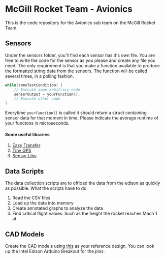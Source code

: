 # McGill Rocket Team - Avionics
This is the code repository for the Avionics sub team on the McGill Rocket Team.

## Sensors
Under the sensors folder, you'll find each sensor has it's own file. You are free to write the code for the sensor as you please and create any file you need. The only requirement is that you make a function available to produce the formatted string data from the sensors. The function will be called several times, in a polling fashion.

```C
while(someTestCondition) {
    // Execute some arbitrary code
    sensorOutput = yourFunction();
    // Execute other code
}
```

Everytime `yourFunction()` is called it should return a struct containing sensor data for that moment in time. Please indicate the average runtime of your functons in microseconds.

#### Some useful libraries
1. [Easy Transfer](http://www.billporter.info/2011/05/30/easytransfer-arduino-library/)
2. [Tiny GPS](http://arduiniana.org/libraries/tinygps/)
3. [Sensor Libs](https://learn.adafruit.com/adafruit-10-dof-imu-breakout-lsm303-l3gd20-bmp180/software/)

## Data Scripts
The data collection scripts are to offload the data from the edison as quickly as possible.
What the scripts have to do:

1. Read the CSV files
2. Load up the data into memory
3. Create annotated graphs to analyze the data
4. Find critical flight values. Such as the height the rocket reaches Mach 1 at

## CAD Models
Create the CAD models using [this](https://drive.google.com/open?id=0BzpGM0km5hh2N3dQbWIySmU0RWs) as your reference design. You can look up the Intel Edison Arduino Breakout for the pins.